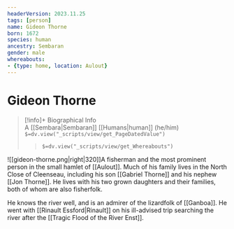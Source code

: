 ```yaml
---
headerVersion: 2023.11.25
tags: [person]
name: Gideon Thorne
born: 1672
species: human
ancestry: Sembaran
gender: male
whereabouts:
- {type: home, location: Aulout}
---
```

# Gideon Thorne
>[!info]+ Biographical Info  
> A [[Sembara|Sembaran]] [[Humans|human]] (he/him)  
> `$=dv.view("_scripts/view/get_PageDatedValue")`  
>> `$=dv.view("_scripts/view/get_Whereabouts")`

![[gideon-thorne.png|right|320]]A fisherman and the most prominent person in the small hamlet of [[Aulout]]. Much of his family lives in the North Close of Cleenseau, including his son [[Gabriel Thorne]] and his nephew [[Jon Thorne]]. He lives with his two grown daughters and their families, both of whom are also fisherfolk. 

He knows the river well, and is an admirer of the lizardfolk of [[Ganboa]]. He went with [[Rinault Essford|Rinault]] on his ill-advised trip searching the river after the [[Tragic Flood of the River Enst]].